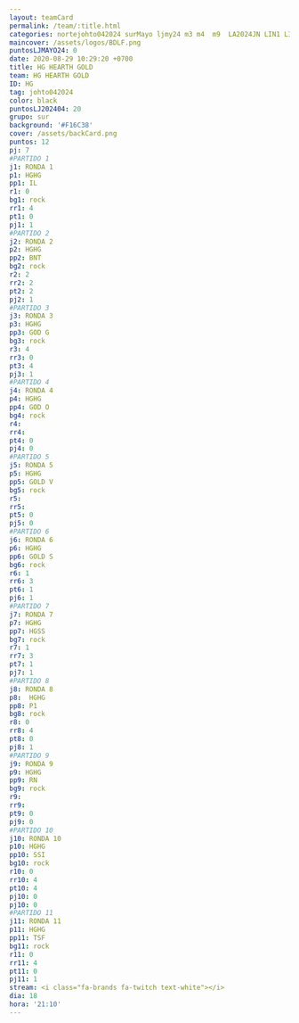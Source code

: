 ```yaml
---
layout: teamCard
permalink: /team/:title.html
categories: nortejohto042024 surMayo ljmy24 m3 m4  m9  LA2024JN LIN1 LIN2 LIN3 LIN4 LIN5 LIN6 LIN7 LIN8 LIN9 LIN10 LIN11
maincover: /assets/logos/BDLF.png
puntosLJMAYO24: 0
date: 2020-08-29 10:29:20 +0700
title: HG HEARTH GOLD
team: HG HEARTH GOLD
ID: HG
tag: johto042024
color: black
puntosLJ202404: 20
grupo: sur
background: '#F16C38'
cover: /assets/backCard.png
puntos: 12
pj: 7
#PARTIDO 1
j1: RONDA 1
p1: HGHG
pp1: IL
r1: 0
bg1: rock
rr1: 4
pt1: 0
pj1: 1
#PARTIDO 2
j2: RONDA 2
p2: HGHG
pp2: BNT
bg2: rock
r2: 2
rr2: 2
pt2: 2
pj2: 1
#PARTIDO 3
j3: RONDA 3
p3: HGHG
pp3: GOD G
bg3: rock
r3: 4
rr3: 0
pt3: 4
pj3: 1
#PARTIDO 4
j4: RONDA 4
p4: HGHG
pp4: GOD O
bg4: rock
r4: 
rr4:
pt4: 0
pj4: 0
#PARTIDO 5
j5: RONDA 5
p5: HGHG
pp5: GOLD V
bg5: rock
r5: 
rr5:
pt5: 0
pj5: 0
#PARTIDO 6
j6: RONDA 6
p6: HGHG
pp6: GOLD S
bg6: rock
r6: 1
rr6: 3
pt6: 1
pj6: 1
#PARTIDO 7
j7: RONDA 7
p7: HGHG
pp7: HGSS
bg7: rock
r7: 1
rr7: 3
pt7: 1
pj7: 1
#PARTIDO 8
j8: RONDA 8
p8:  HGHG
pp8: P1
bg8: rock
r8: 0
rr8: 4
pt8: 0
pj8: 1
#PARTIDO 9
j9: RONDA 9
p9: HGHG
pp9: RN
bg9: rock
r9: 
rr9:
pt9: 0
pj9: 0
#PARTIDO 10
j10: RONDA 10
p10: HGHG
pp10: SSI
bg10: rock
r10: 0
rr10: 4
pt10: 4
pj10: 0
pj10: 0
#PARTIDO 11
j11: RONDA 11
p11: HGHG
pp11: TSF
bg11: rock
r11: 0
rr11: 4
pt11: 0
pj11: 1
stream: <i class="fa-brands fa-twitch text-white"></i>
dia: 18
hora: '21:10'
---
```



